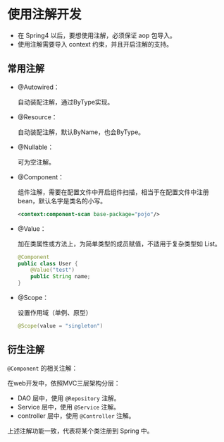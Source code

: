# 使用注解开发

- 在 Spring4 以后，要想使用注解，必须保证 aop 包导入。
- 使用注解需要导入 context 约束，并且开启注解的支持。

## 常用注解

- @Autowired：

  自动装配注解，通过ByType实现。

- @Resource：

  自动装配注解，默认ByName，也会ByType。

- @Nullable：

  可为空注解。

- @Component：

  组件注解，需要在配置文件中开启组件扫描，相当于在配置文件中注册bean，默认名字是类名的小写。

  ```xml
  <context:component-scan base-package="pojo"/>
  ```

- @Value：

  加在类属性或方法上，为简单类型的成员赋值，不适用于复杂类型如 List。

  ```java
  @Component
  public class User {
      @Value("test")
      public String name;
  }
  ```

- @Scope：

  设置作用域（单例、原型）

  ```java
  @Scope(value = "singleton")
  ```

## 衍生注解

`@Component` 的相关注解：

在web开发中，依照MVC三层架构分层：

- DAO 层中，使用 `@Repository` 注解。
- Service 层中，使用 `@Service` 注解。
- controller 层中，使用 `@Controller` 注解。

上述注解功能一致，代表将某个类注册到 Spring 中。
